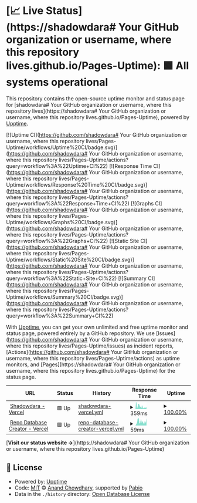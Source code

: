 # [📈 Live Status](https://shadowdara# Your GitHub organization or username, where this repository lives.github.io/Pages-Uptime): <!--live status--> **🟩 All systems operational**

This repository contains the open-source uptime monitor and status page for [shadowdara# Your GitHub organization or username, where this repository lives](https://shadowdara# Your GitHub organization or username, where this repository lives.github.io/Pages-Uptime), powered by [Upptime](https://github.com/upptime/upptime).

[![Uptime CI](https://github.com/shadowdara# Your GitHub organization or username, where this repository lives/Pages-Uptime/workflows/Uptime%20CI/badge.svg)](https://github.com/shadowdara# Your GitHub organization or username, where this repository lives/Pages-Uptime/actions?query=workflow%3A%22Uptime+CI%22)
[![Response Time CI](https://github.com/shadowdara# Your GitHub organization or username, where this repository lives/Pages-Uptime/workflows/Response%20Time%20CI/badge.svg)](https://github.com/shadowdara# Your GitHub organization or username, where this repository lives/Pages-Uptime/actions?query=workflow%3A%22Response+Time+CI%22)
[![Graphs CI](https://github.com/shadowdara# Your GitHub organization or username, where this repository lives/Pages-Uptime/workflows/Graphs%20CI/badge.svg)](https://github.com/shadowdara# Your GitHub organization or username, where this repository lives/Pages-Uptime/actions?query=workflow%3A%22Graphs+CI%22)
[![Static Site CI](https://github.com/shadowdara# Your GitHub organization or username, where this repository lives/Pages-Uptime/workflows/Static%20Site%20CI/badge.svg)](https://github.com/shadowdara# Your GitHub organization or username, where this repository lives/Pages-Uptime/actions?query=workflow%3A%22Static+Site+CI%22)
[![Summary CI](https://github.com/shadowdara# Your GitHub organization or username, where this repository lives/Pages-Uptime/workflows/Summary%20CI/badge.svg)](https://github.com/shadowdara# Your GitHub organization or username, where this repository lives/Pages-Uptime/actions?query=workflow%3A%22Summary+CI%22)

With [Upptime](https://upptime.js.org), you can get your own unlimited and free uptime monitor and status page, powered entirely by a GitHub repository. We use [Issues](https://github.com/shadowdara# Your GitHub organization or username, where this repository lives/Pages-Uptime/issues) as incident reports, [Actions](https://github.com/shadowdara# Your GitHub organization or username, where this repository lives/Pages-Uptime/actions) as uptime monitors, and [Pages](https://shadowdara# Your GitHub organization or username, where this repository lives.github.io/Pages-Uptime) for the status page.

<!--start: status pages-->
<!-- This summary is generated by Upptime (https://github.com/upptime/upptime) -->
<!-- Do not edit this manually, your changes will be overwritten -->
<!-- prettier-ignore -->
| URL | Status | History | Response Time | Uptime |
| --- | ------ | ------- | ------------- | ------ |
| <img alt="" src="https://icons.duckduckgo.com/ip3/shadowdara.vercel.app.ico" height="13"> [Shadowdara - Vercel](https://shadowdara.vercel.app) | 🟩 Up | [shadowdara-vercel.yml](https://github.com/ShadowDara/Pages-Uptime/commits/HEAD/history/shadowdara-vercel.yml) | <details><summary><img alt="Response time graph" src="./graphs/shadowdara-vercel/response-time-week.png" height="20"> 359ms</summary><br><a href="https://shadowdara# Your GitHub organization or username, where this repository lives.github.io/Pages-Uptime/history/shadowdara-vercel"><img alt="Response time 359" src="https://img.shields.io/endpoint?url=https%3A%2F%2Fraw.githubusercontent.com%2FShadowDara%2FPages-Uptime%2FHEAD%2Fapi%2Fshadowdara-vercel%2Fresponse-time.json"></a><br><a href="https://shadowdara# Your GitHub organization or username, where this repository lives.github.io/Pages-Uptime/history/shadowdara-vercel"><img alt="24-hour response time 359" src="https://img.shields.io/endpoint?url=https%3A%2F%2Fraw.githubusercontent.com%2FShadowDara%2FPages-Uptime%2FHEAD%2Fapi%2Fshadowdara-vercel%2Fresponse-time-day.json"></a><br><a href="https://shadowdara# Your GitHub organization or username, where this repository lives.github.io/Pages-Uptime/history/shadowdara-vercel"><img alt="7-day response time 359" src="https://img.shields.io/endpoint?url=https%3A%2F%2Fraw.githubusercontent.com%2FShadowDara%2FPages-Uptime%2FHEAD%2Fapi%2Fshadowdara-vercel%2Fresponse-time-week.json"></a><br><a href="https://shadowdara# Your GitHub organization or username, where this repository lives.github.io/Pages-Uptime/history/shadowdara-vercel"><img alt="30-day response time 359" src="https://img.shields.io/endpoint?url=https%3A%2F%2Fraw.githubusercontent.com%2FShadowDara%2FPages-Uptime%2FHEAD%2Fapi%2Fshadowdara-vercel%2Fresponse-time-month.json"></a><br><a href="https://shadowdara# Your GitHub organization or username, where this repository lives.github.io/Pages-Uptime/history/shadowdara-vercel"><img alt="1-year response time 359" src="https://img.shields.io/endpoint?url=https%3A%2F%2Fraw.githubusercontent.com%2FShadowDara%2FPages-Uptime%2FHEAD%2Fapi%2Fshadowdara-vercel%2Fresponse-time-year.json"></a></details> | <details><summary><a href="https://shadowdara# Your GitHub organization or username, where this repository lives.github.io/Pages-Uptime/history/shadowdara-vercel">100.00%</a></summary><a href="https://shadowdara# Your GitHub organization or username, where this repository lives.github.io/Pages-Uptime/history/shadowdara-vercel"><img alt="All-time uptime 100.00%" src="https://img.shields.io/endpoint?url=https%3A%2F%2Fraw.githubusercontent.com%2FShadowDara%2FPages-Uptime%2FHEAD%2Fapi%2Fshadowdara-vercel%2Fuptime.json"></a><br><a href="https://shadowdara# Your GitHub organization or username, where this repository lives.github.io/Pages-Uptime/history/shadowdara-vercel"><img alt="24-hour uptime 100.00%" src="https://img.shields.io/endpoint?url=https%3A%2F%2Fraw.githubusercontent.com%2FShadowDara%2FPages-Uptime%2FHEAD%2Fapi%2Fshadowdara-vercel%2Fuptime-day.json"></a><br><a href="https://shadowdara# Your GitHub organization or username, where this repository lives.github.io/Pages-Uptime/history/shadowdara-vercel"><img alt="7-day uptime 100.00%" src="https://img.shields.io/endpoint?url=https%3A%2F%2Fraw.githubusercontent.com%2FShadowDara%2FPages-Uptime%2FHEAD%2Fapi%2Fshadowdara-vercel%2Fuptime-week.json"></a><br><a href="https://shadowdara# Your GitHub organization or username, where this repository lives.github.io/Pages-Uptime/history/shadowdara-vercel"><img alt="30-day uptime 100.00%" src="https://img.shields.io/endpoint?url=https%3A%2F%2Fraw.githubusercontent.com%2FShadowDara%2FPages-Uptime%2FHEAD%2Fapi%2Fshadowdara-vercel%2Fuptime-month.json"></a><br><a href="https://shadowdara# Your GitHub organization or username, where this repository lives.github.io/Pages-Uptime/history/shadowdara-vercel"><img alt="1-year uptime 100.00%" src="https://img.shields.io/endpoint?url=https%3A%2F%2Fraw.githubusercontent.com%2FShadowDara%2FPages-Uptime%2FHEAD%2Fapi%2Fshadowdara-vercel%2Fuptime-year.json"></a></details>
| <img alt="" src="https://icons.duckduckgo.com/ip3/repo-database-creator.vercel.app.ico" height="13"> [Repo Database Creator - Vercel](https://repo-database-creator.vercel.app) | 🟩 Up | [repo-database-creator-vercel.yml](https://github.com/ShadowDara/Pages-Uptime/commits/HEAD/history/repo-database-creator-vercel.yml) | <details><summary><img alt="Response time graph" src="./graphs/repo-database-creator-vercel/response-time-week.png" height="20"> 59ms</summary><br><a href="https://shadowdara# Your GitHub organization or username, where this repository lives.github.io/Pages-Uptime/history/repo-database-creator-vercel"><img alt="Response time 59" src="https://img.shields.io/endpoint?url=https%3A%2F%2Fraw.githubusercontent.com%2FShadowDara%2FPages-Uptime%2FHEAD%2Fapi%2Frepo-database-creator-vercel%2Fresponse-time.json"></a><br><a href="https://shadowdara# Your GitHub organization or username, where this repository lives.github.io/Pages-Uptime/history/repo-database-creator-vercel"><img alt="24-hour response time 59" src="https://img.shields.io/endpoint?url=https%3A%2F%2Fraw.githubusercontent.com%2FShadowDara%2FPages-Uptime%2FHEAD%2Fapi%2Frepo-database-creator-vercel%2Fresponse-time-day.json"></a><br><a href="https://shadowdara# Your GitHub organization or username, where this repository lives.github.io/Pages-Uptime/history/repo-database-creator-vercel"><img alt="7-day response time 59" src="https://img.shields.io/endpoint?url=https%3A%2F%2Fraw.githubusercontent.com%2FShadowDara%2FPages-Uptime%2FHEAD%2Fapi%2Frepo-database-creator-vercel%2Fresponse-time-week.json"></a><br><a href="https://shadowdara# Your GitHub organization or username, where this repository lives.github.io/Pages-Uptime/history/repo-database-creator-vercel"><img alt="30-day response time 59" src="https://img.shields.io/endpoint?url=https%3A%2F%2Fraw.githubusercontent.com%2FShadowDara%2FPages-Uptime%2FHEAD%2Fapi%2Frepo-database-creator-vercel%2Fresponse-time-month.json"></a><br><a href="https://shadowdara# Your GitHub organization or username, where this repository lives.github.io/Pages-Uptime/history/repo-database-creator-vercel"><img alt="1-year response time 59" src="https://img.shields.io/endpoint?url=https%3A%2F%2Fraw.githubusercontent.com%2FShadowDara%2FPages-Uptime%2FHEAD%2Fapi%2Frepo-database-creator-vercel%2Fresponse-time-year.json"></a></details> | <details><summary><a href="https://shadowdara# Your GitHub organization or username, where this repository lives.github.io/Pages-Uptime/history/repo-database-creator-vercel">100.00%</a></summary><a href="https://shadowdara# Your GitHub organization or username, where this repository lives.github.io/Pages-Uptime/history/repo-database-creator-vercel"><img alt="All-time uptime 100.00%" src="https://img.shields.io/endpoint?url=https%3A%2F%2Fraw.githubusercontent.com%2FShadowDara%2FPages-Uptime%2FHEAD%2Fapi%2Frepo-database-creator-vercel%2Fuptime.json"></a><br><a href="https://shadowdara# Your GitHub organization or username, where this repository lives.github.io/Pages-Uptime/history/repo-database-creator-vercel"><img alt="24-hour uptime 100.00%" src="https://img.shields.io/endpoint?url=https%3A%2F%2Fraw.githubusercontent.com%2FShadowDara%2FPages-Uptime%2FHEAD%2Fapi%2Frepo-database-creator-vercel%2Fuptime-day.json"></a><br><a href="https://shadowdara# Your GitHub organization or username, where this repository lives.github.io/Pages-Uptime/history/repo-database-creator-vercel"><img alt="7-day uptime 100.00%" src="https://img.shields.io/endpoint?url=https%3A%2F%2Fraw.githubusercontent.com%2FShadowDara%2FPages-Uptime%2FHEAD%2Fapi%2Frepo-database-creator-vercel%2Fuptime-week.json"></a><br><a href="https://shadowdara# Your GitHub organization or username, where this repository lives.github.io/Pages-Uptime/history/repo-database-creator-vercel"><img alt="30-day uptime 100.00%" src="https://img.shields.io/endpoint?url=https%3A%2F%2Fraw.githubusercontent.com%2FShadowDara%2FPages-Uptime%2FHEAD%2Fapi%2Frepo-database-creator-vercel%2Fuptime-month.json"></a><br><a href="https://shadowdara# Your GitHub organization or username, where this repository lives.github.io/Pages-Uptime/history/repo-database-creator-vercel"><img alt="1-year uptime 100.00%" src="https://img.shields.io/endpoint?url=https%3A%2F%2Fraw.githubusercontent.com%2FShadowDara%2FPages-Uptime%2FHEAD%2Fapi%2Frepo-database-creator-vercel%2Fuptime-year.json"></a></details>

<!--end: status pages-->

[**Visit our status website →**](https://shadowdara# Your GitHub organization or username, where this repository lives.github.io/Pages-Uptime)

## 📄 License

- Powered by: [Upptime](https://github.com/upptime/upptime)
- Code: [MIT](./LICENSE) © [Anand Chowdhary](https://anandchowdhary.com), supported by [Pabio](https://pabio.com)
- Data in the `./history` directory: [Open Database License](https://opendatacommons.org/licenses/odbl/1-0/)
